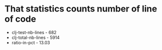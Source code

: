# That statistics counts number of line of code
* clj-test-nb-lines - 682
* clj-total-nb-lines - 5914
* ratio-in-pct - 13.03